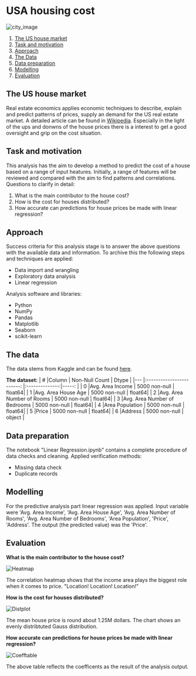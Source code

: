 # USA housing cost
![city_image](https://images.unsplash.com/photo-1601332071777-583f25aa864d?ixlib=rb-1.2.1&ixid=eyJhcHBfaWQiOjEyMDd9&auto=format&fit=crop&w=1422&q=80)

1. [The US house market](#business)
2. [Task and motivation](#motivation)
4. [Approach](#aproach)
4. [The Data](#data)
3. [Data preparation](#preparation)
4. [Modelling](#modelling)
5. [Evaluation](#evaluation)

## The US house market <a name="business"></a>
Real estate economics applies economic techniques to describe, explain and predict patterns of prices, supply an demand for the US real estate market. A detailed article can be found in [Wikipedia](https://en.wikipedia.org/wiki/Real_estate_economics). Especially in the light of the ups and donwns of the house prices there is a interest to get a good oversight and grip on the cost situation.

## Task and motivation <a name="motivation"></a>
This analysis has the aim to develop a method to predict the cost of a house based on a range of input heatures. Initially, a range of features will be reviewed and compared with the aim to find patterns and correlations.
Questions to clarify in detail:
1) What is the main contributor to the house cost?
2) How is the cost for houses distributed?
3) How accurate can predictions for house prices be made with linear regression?

## Approach <a name="approach"></a>
Success criteria for this analysis stage is to answer the above questions with the available data and information. To archive this the following steps and techniques are applied:
- Data import and wrangling
- Exploratory data analysis
- Linear regression

Analysis software and libraries:
- Python
- NumPy
- Pandas
- Matplotlib
- Seaborn
- scikit-learn

## The data <a name="data"></a>
The data stems from Kaggle and can be found [here](https://www.kaggle.com/aariyan101/usa-housingcsv).

**The dataset:**
| #   |Column                       | Non-Null Count | Dtype  |
|---  |:------------------------:   |:--------------:|-----:  |
| 0   |Avg. Area Income             | 5000 non-null  | float64|
| 1   |Avg. Area House Age          | 5000 non-null  | float64|
| 2   |Avg. Area Number of Rooms    | 5000 non-null  | float64|
| 3   |Avg. Area Number of Bedrooms | 5000 non-null  | float64|
| 4   |Area Population              | 5000 non-null  | float64|
| 5   |Price                        | 5000 non-null  | float64|
| 6   |Address                      | 5000 non-null  | object |

## Data preparation <a name="preparation"></a>
The notebook "Linear Regression.ipynb" contains a complete procedure of data checks and cleaning. Applied verification methods:
- Missing data check
- Duplicate records

## Modelling <a name="modelling"></a>
For the predictive analysis part linear regression was applied. Input variable were 'Avg. Area Income', 'Avg. Area House Age', 'Avg. Area Number of Rooms', 'Avg. Area Number of Bedrooms', 'Area Population', 'Price', 'Address'. The output (the predicted value) was the 'Price'.

## Evaluation
**What is the main contributor to the house cost?**

![Heatmap](https://github.com/LarsTinnefeld/USA_housing_cost/blob/main/Correlation%20heatmap.png?raw=true)

The correlation heatmap shows that the income area plays the biggest role when it comes to price. "Location! Location! Location!"

**How is the cost for houses distributed?**

![Distplot](https://github.com/LarsTinnefeld/USA_housing_cost/blob/main/Price%20distribution.png?raw=true)

The mean house price is round about 1.25M dollars. The chart shows an evenly distribtuted Gauss distribution.

**How accurate can predictions for house prices be made with linear regression?**

![Coefftable](https://github.com/LarsTinnefeld/USA_housing_cost/blob/main/Coeff%20table.PNG?raw=true)

The above table reflects the coefficents as the result of the analysis output.
